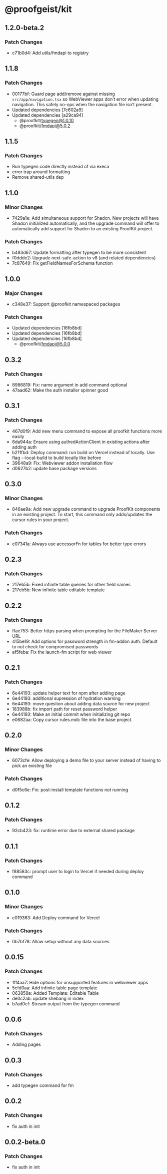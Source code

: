 # @proofgeist/kit

## 1.2.0-beta.2

### Patch Changes

- c71b0d4: Add utils/fmdapi to registry

## 1.1.8

### Patch Changes

- 00177bf: Guard page add/remove against missing `src/app/navigation.tsx` so WebViewer apps don’t error when updating navigation. This safely no-ops when the navigation file isn’t present.
- Updated dependencies [7c602a9]
- Updated dependencies [a29ca94]
  - @proofkit/typegen@1.0.10
  - @proofkit/fmdapi@5.0.2

## 1.1.5

### Patch Changes

- Run typegen code directly instead of via execa
- error trap around formatting
- Remove shared-utils dep

## 1.1.0

### Minor Changes

- 7429a1e: Add simultaneous support for Shadcn. New projects will have Shadcn initialized automatically, and the upgrade command will offer to automatically add support for Shadcn to an existing ProofKit project.

### Patch Changes

- b483d67: Update formatting after typegen to be more consistent
- f0ddde2: Upgrade next-safe-action to v8 (and related dependencies)
- 7c87649: Fix getFieldNamesForSchema function

## 1.0.0

### Major Changes

- c348e37: Support @proofkit namespaced packages

### Patch Changes

- Updated dependencies [16fb8bd]
- Updated dependencies [16fb8bd]
- Updated dependencies [16fb8bd]
  - @proofkit/fmdapi@5.0.0

## 0.3.2

### Patch Changes

- 8986819: Fix: name argument in add command optional
- 47aad62: Make the auth installer spinner good

## 0.3.1

### Patch Changes

- 467d0f9: Add new menu command to expose all proofkit functions more easily
- 6da944a: Ensure using authedActionClient in existing actions after adding auth
- b211fbd: Deploy command: run build on Vercel instead of locally. Use flag --local-build to build locally like before
- 39648a9: Fix: Webviewer addon installation flow
- d0627b2: update base package versions

## 0.3.0

### Minor Changes

- 846ae9a: Add new upgrade command to upgrade ProofKit components in an existing project. To start, this command only adds/updates the cursor rules in your project.

### Patch Changes

- e07341a: Always use accessorFn for tables for better type errors

## 0.2.3

### Patch Changes

- 217eb5b: Fixed infinite table queries for other field names
- 217eb5b: New infinite table editable template

## 0.2.2

### Patch Changes

- ffae753: Better https parsing when prompting for the FileMaker Server URL
- 415be19: Add options for password strength in fm-addon auth. Default to not check for compromised passwords
- af5feba: Fix the launch-fm script for web viewer

## 0.2.1

### Patch Changes

- 6e44193: update helper text for npm after adding page
- 6e44193: additional supression of hydration warning
- 6e44193: move question about adding data source for new project
- 183988b: fix import path for reset password helper
- 6e44193: Make an initial commit when initializing git repo
- e0682aa: Copy cursor rules.mdc file into the base project.

## 0.2.0

### Minor Changes

- 6073cfe: Allow deploying a demo file to your server instead of having to pick an existing file

### Patch Changes

- d0f5c6e: Fix: post-install template functions not running

## 0.1.2

### Patch Changes

- 92cb423: fix: runtime error due to external shared package

## 0.1.1

### Patch Changes

- f88583c: prompt user to login to Vercel if needed during deploy command

## 0.1.0

### Minor Changes

- c019363: Add Deploy command for Vercel

### Patch Changes

- 0b7bf78: Allow setup without any data sources

## 0.0.15

### Patch Changes

- 1ff4aa7: Hide options for unsupported features in webviewer apps
- 5cfd0aa: Add infinite table page template
- 063859a: Added Template: Editable Table
- de0c2ab: update shebang in index
- b7ad0cf: Stream output from the typegen command

## 0.0.6

### Patch Changes

- Adding pages

## 0.0.3

### Patch Changes

- add typegen command for fm

## 0.0.2

### Patch Changes

- fix auth in init

## 0.0.2-beta.0

### Patch Changes

- fix auth in init
